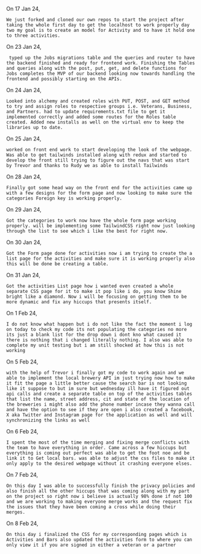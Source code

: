 On 17 Jan 24, 

    We just forked and cloned our own repos to start the project after taking the whole first day to get the localhost to work properly day two my goal is to create an model for Activity and to have it hold one to three activities.
    
On 23 Jan 24,

     typed up the Jobs migrations table and the queries and router to have the backend finished and ready for frontend work. Finishing the Tables and queries along with the post, put, get, and delete functions for Jobs completes the MVP of our backend looking now towards handling the frontend and possibly starting on the APIs. 

On 24 Jan 24,

    Looked into alchemy and created roles with PUT, POST, and GET method to try and assign roles to respective groups i.e. Veterans, Business, and Partners. had to update requirements.txt file to get it implemented correctly and added some routes for the Roles table created. Added new installs as well on the virtual env to keep the libraries up to date.


On 25 Jan 24, 

    worked on front end work to start developing the look of the webpage. Was able to get tailwinds installed along with redux and started to develop the front still trying to figure out the navs that was start by Trevor and thanks to Rudy we as able to install Tailwinds

On 28 Jan 24, 

    Finally got some head way on the front end for the activities came up with a few designs for the form page and now looking to make sure the categories Foreign key is working properly.

On 29 Jan 24,

    Got the categories to work now have the whole form page working properly. will be implementing some TailwindCSS right now just looking through the list to see which i like the best for right now.

On 30 Jan 24,

    Got the Form page done for activities now i am trying to create the a list page for the activities and make sure it is working properly also this will be done be creating a table.

On 31 Jan 24,

    Got the activities List page how i wanted even created a whole separate CSS page for it to make it pop like i do, you know Shine bright like a diamond. Now i will be focusing on getting them to be more dynamic and fix any hiccups that presents itself.

On 1 Feb 24,

    I do not know what happen but i do not like the fact the moment i log on today to check my code its not populating the categories no more its just a blank list for the drop down i dont kno what caused it there is nothing that i changed literally nothing. I also was able to complete my unit testing but i am still shocked at how this is not working 
    

On 5 Feb 24,

    with the help of Trevor i finally got my code to work again and we able to implement the local brewery API im just trying now how to make it fit the page a little better cause the search bar is not looking like it suppose to but im sure but wednesday ill have it figured out api calls and create a separate table on top of the activities tables that list the name, street address, cit and state of the location of the breweries i might also add the phone number incase they wanna call and have the option to see if they are open i also created a facebook, X aka Twitter and Instagram page for the application as well and will synchronizing the links as well 

On 6 Feb 24,

    I spent the most of the time merging and fixing merge conflicts with the team to have everything in order. Came across a few hiccups but everything is coming out perfect was able to get the foot noe and be link it to Get local bars. was able to adjust the css files to make it only apply to the desired webpage without it crashing everyone elses. 

On 7 Feb 24,

    On this day I was able to successfully finish the privacy policies and also finish all the other hiccups that was coming along with my part on the project so right now i believe is actually 98% done if not 100 and we are working to making everyone merge works and the request fix the issues that they have been coming a cross while doing their merges.

On 8 Feb 24,

    On this day i finalized the CSS for my corresponding pages which is Activities and Bars also updated the activities form to where you can only view it if you are signed in either a veteran or a partner